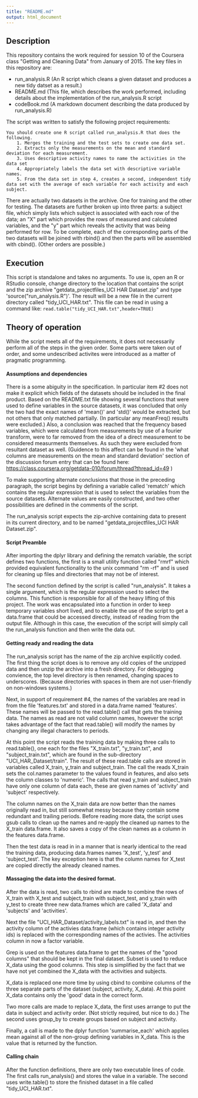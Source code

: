 ```yaml
---
title: "README.md"
output: html_document
---
```

## Description
This repository contains the work required for session 10 of the Coursera class "Getting and Cleaning Data" from January of 2015.
The key files in this repository are: 

  - run_analysis.R (An R script which cleans a given dataset and produces a new tidy datset as a result.)
  - README.md   (This file, which describes the work performed, including details about the implementation of the run_analysis.R script   
  - codeBook.md (A markdown document describing the data produced by run_analysis.R)
  
The script was written to satisfy the following project requirements:
```
You should create one R script called run_analysis.R that does the following. 
    1. Merges the training and the test sets to create one data set.
    2. Extracts only the measurements on the mean and standard deviation for each measurement. 
    3. Uses descriptive activity names to name the activities in the data set
    4. Appropriately labels the data set with descriptive variable names. 
    5. From the data set in step 4, creates a second, independent tidy data set with the average of each variable for each activity and each subject.
```

There are actually two datasets in the archive.  One for training and the other for testing.  The datasets are further broken up into three parts: a subject file, which simply lists which subject is associated with each row of the data; an "X" part which provides the rows of measured and calculated variables, and the "y" part which reveals the activity that was being performed for row. To be complete, each of the corresponding parts of the two datasets will be joined with rbind() and then the parts will be assembled with cbind(). (Other orders are possible.)

## Execution
This script is standalone and takes no arguments.  To use is, open an R or RStudio console, change directory to the location that contains the script and the zip archive "getdata_projectfiles_UCI HAR Dataset.zip" and type 'source("run_analysis.R")'. The result will be a new file in the current directory called "tidy_UCI_HAR.txt". This file can be read in using a command like: ```read.table("tidy_UCI_HAR.txt",header=TRUE)```


## Theory of operation
While the script meets all of the requirements, it does not necessarily perform all of the steps in the given order.  Some parts were taken out of order, and some undescribed activites were introduced as a matter of pragmatic programming.

#### Assumptions and dependencies
There is a some abiguity in the specification.  In particular item #2 does not make it explicit which fields of the datasets should be included in the final product.  Based on the README.txt file showing several functions that were used to define variables in the source datasets, it was concluded that only the two had the exact names of 'mean()' and 'std()' would be extracted, but not others that only matched partially. (In particular any meanFreq() results were excluded.) Also, a conclusion was reached that the frequency based variables, which were calculated from measurements by use of a fourier transform, were to far removed from the idea of a direct measurement to be considered measurments themselves.  As such they were excluded from resultant dataset as well. (Guidence to this affect can be found in the 'what columns are measurements on the mean and standard deviation' section of the discussion forum entry that can be found here: https://class.coursera.org/getdata-010/forum/thread?thread_id=49 )

To make supporting alternate conclusions that those in the preceding paragraph, the script begins by defining a variable called 'rematch' which contains the regular expression that is used to select the variables from the source datasets.  Alternate values are easily constructed, and two other possibilities are defined in the comments of the script.

The run_analysis script expects the zip-archive containing data to present in its current directory, and to be named "getdata_projectfiles_UCI HAR Dataset.zip".

#### Script Preamble
After importing the dplyr library and defining the rematch variable, the script defines two functions, the first is a small utility function called "rmrf" which provided equivalent functionality to the unix command "rm -rf" and is used for cleaning up files and directories that may not be of interest.

The second function defined by the script is called "run_analysis". It takes a single argument, which is the regular expression used to select the columns. This function is responsible for all of the heavy lifting of this project.  The work was encapsulated into a function in order to keep temporary variables short lived, and to enable the use of the script to get a data.frame that could be accessed directly, instead of reading from the output file. Although in this case, the execution of the script will simply call the run_analysis function and then write the data out.

#### Getting ready and reading the data
The run_analysis script has the name of the zip archive explicitly coded. The first thing the script does is to remove any old copies of the unzipped data and then unzip the archive into a fresh directory.  For debugging convience, the top level directory is then renamed, changing spaces to underscores. (Because directories with spaces in them are not user-friendly on non-windows systems.)

Next, in support of requirement #4, the names of the variables are read in from the file 'features.txt' and stored in a data.frame named 'features'.  These names will be passed to the read.table() call that gets the training data. The names as read are not valid column names, however the script takes advantage of the fact that read.table() will modify the names by changing any illegal characters to periods. 

At this point the script reads the training data by making three calls to read.table(), one each for the files "X_train.txt", "y_train.txt", and "subject_train.txt", which are found in the sub-directory "UCI_HAR_Dataset/train". The result of these read.table calls are stored in variables called X_train, y_train and subject_train. The call the reads X_train sets the col.names parameter to the values found in features, and also sets the column classes to 'numeric'. The calls that read y_train and subject_train have only one column of data each, these are given names of 'activity' and 'subject' respectively.

The column names on the X_train data are now better than the names originally read in, but still somewhat messy because they contain some redundant and trailing periods.  Before reading more data, the script uses gsub calls to clean up the names and re-apply the cleaned up names to the X_train data.frame. It also saves a copy of the clean names as a column in the features data.frame. 

Then the test data is read in in a manner that is nearly identical to the read the training data, producing data.frames names 'X_test', 'y_test' and 'subject_test'. The key exception here is that the column names for X_test are copied directly the already cleaned names.
  
#### Massaging the data into the desired format. 
After the data is read, two calls to rbind are made to combine the rows of X_train with X_test and subject_train with subject_test, and y_train with y_test to  create three new data.frames which are called 'X_data' and 'subjects' and 'activities'. 

Next the file "UCI_HAR_Dataset/activity_labels.txt" is read in, and then the activity column of the activies data.frame (which contains integer activity ids) is replaced with the corresponding names of the activies. The activities column in now a factor variable. 

Grep is used on the features data.frame to get the names of the "good columns" that should be kept in the final dataset. Subset is used to reduce X_data using the good columns. This step is simplified by the fact that we have not yet combined the X_data with the activities and subjects.  

X_data is replaced one more time by using cbind to combine columns of the three separate parts of the dataset (subject, activity, X_data). At this point X_data contains only the 'good' data in the correct form.

Two more calls are made to replace X_data, the first uses arrange to put the data in subject and activity order. (Not strictly required, but nice to do.) The second uses group_by to create groups based on subject and activity.

Finally, a call is made to the dplyr function 'summarise_each' which applies mean against all of the non-group defining variables in X_data. This is the value that is returned by the function. 

#### Calling chain
After the function definitions, there are only two executable lines of code.  The first calls run_analysis() and stores the value in a variable.  The second uses write.table() to store the finished dataset in a file called "tidy_UCI_HAR.txt".
